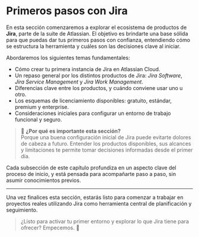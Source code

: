 # Primeros pasos con Jira

En esta sección comenzaremos a explorar el ecosistema de productos de **Jira**, parte de la suite de Atlassian. El objetivo es brindarte una base sólida para que puedas dar tus primeros pasos con confianza, entendiendo cómo se estructura la herramienta y cuáles son las decisiones clave al iniciar.

Abordaremos los siguientes temas fundamentales:

- Cómo crear tu primera instancia de Jira en Atlassian Cloud.
- Un repaso general por los distintos productos de Jira: *Jira Software*, *Jira Service Management* y *Jira Work Management*.
- Diferencias clave entre los productos, y cuándo conviene usar uno u otro.
- Los esquemas de licenciamiento disponibles: gratuito, estándar, premium y enterprise.
- Consideraciones iniciales para configurar un entorno de trabajo funcional y seguro.

> 🎯 **¿Por qué es importante esta sección?**  
> Porque una buena configuración inicial de Jira puede evitarte dolores de cabeza a futuro. Entender los productos disponibles, sus alcances y limitaciones te permite tomar decisiones informadas desde el primer día.

Cada subsección de este capítulo profundiza en un aspecto clave del proceso de inicio, y está pensada para acompañarte paso a paso, sin asumir conocimientos previos.

---

Una vez finalices esta sección, estarás listo para comenzar a trabajar en proyectos reales utilizando Jira como herramienta central de planificación y seguimiento.

> ¿Listo para activar tu primer entorno y explorar lo que Jira tiene para ofrecer? Empecemos. 🚀
